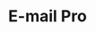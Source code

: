 ---
deprecated: true
title: E-mail Pro
slug: emails-pro
excerpt: All you need to know about E-mail Pro
sections: Algemeen, Configuratie van een e-mailclient
order: 06
---